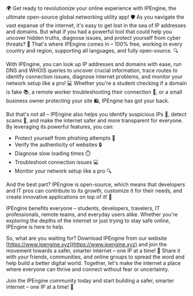 🌍 Get ready to revolutionize your online experience with IPEngine, the ultimate open-source global networking utility app! 🛡️ As you navigate the vast expanse of the internet, it's easy to get lost in the sea of IP addresses and domains. But what if you had a powerful tool that could help you uncover hidden truths, diagnose issues, and protect yourself from cyber threats? 📡 That's where IPEngine comes in – 100% free, working in every country and region, supporting all languages, and fully open-source. 🔍

With IPEngine, you can look up IP addresses and domains with ease, run DNS and WHOIS queries to uncover crucial information, trace routes to identify connection issues, diagnose internet problems, and monitor your network setup like a pro! 💻 Whether you're a student checking if a domain is fake 📚, a remote worker troubleshooting their connection 🏢, or a small business owner protecting your site 🛍️, IPEngine has got your back.

But that's not all – IPEngine also helps you identify suspicious IPs 👀, detect scams 💸, and make the internet safer and more transparent for everyone. By leveraging its powerful features, you can:

* Protect yourself from phishing attempts 📧
* Verify the authenticity of websites 🔒
* Diagnose slow loading times ⏱️
* Troubleshoot connection issues 💻
* Monitor your network setup like a pro 🔍

And the best part? IPEngine is open-source, which means that developers and IT pros can contribute to its growth, customize it for their needs, and create innovative applications on top of it! 🚀

IPEngine benefits everyone – students, developers, travelers, IT professionals, remote teams, and everyday users alike. Whether you're exploring the depths of the internet or just trying to stay safe online, IPEngine is here to help.

So, what are you waiting for? Download IPEngine from our website [https://www.ipengine.xyz](https://www.ipengine.xyz) and join the movement towards a safer, smarter internet – one IP at a time! 🌟 Share it with your friends, communities, and online groups to spread the word and help build a better digital world. Together, let's make the internet a place where everyone can thrive and connect without fear or uncertainty.

Join the IPEngine community today and start building a safer, smarter internet – one IP at a time! 🚀